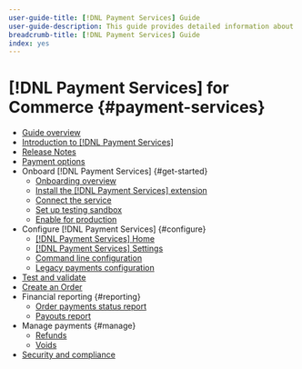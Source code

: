 ```yaml
---
user-guide-title: [!DNL Payment Services] Guide
user-guide-description: This guide provides detailed information about installing and configuring [!DNL Payment Services] for your [!DNL Adobe Commerce] or [!DNL Magento Open Source] store.
breadcrumb-title: [!DNL Payment Services] Guide
index: yes
---
```


# [!DNL Payment Services] for Commerce {#payment-services}

- [Guide overview](guide-overview.md)
- [Introduction to [!DNL Payment Services]](overview.md)
- [Release Notes](release-notes.md)
- [Payment options](payments-options.md)
- Onboard [!DNL Payment Services] {#get-started}
  - [Onboarding overview](onboard.md)
  - [Install the [!DNL Payment Services] extension](install.md)
  - [Connect the service](connect.md)
  - [Set up testing sandbox](sandbox.md)
  - [Enable for production](production.md)
- Configure [!DNL Payment Services] {#configure}
  - [[!DNL Payment Services] Home](payments-home.md)
  - [[!DNL Payment Services] Settings](settings.md)
  - [Command line configuration](configure-cli.md)
  - [Legacy payments configuration](configure-admin.md)
- [Test and validate](test-validate.md)
- [Create an Order](create-order.md)
- Financial reporting {#reporting}
  - [Order payments status report](order-payment-status.md)
  - [Payouts report](payouts.md)
- Manage payments {#manage}
  - [Refunds](refunds.md)
  - [Voids](voids.md)
- [Security and compliance](security.md)
